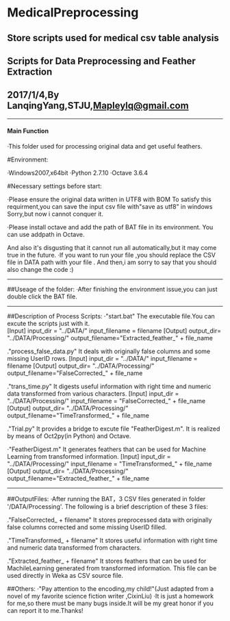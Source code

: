 # MedicalPreprocessing
Store scripts used for medical csv table analysis
--------------------------------------------------------------------------------------------------
##  Scripts for Data Preprocessing and Feather Extraction                                   
##  2017/1/4,By LanqingYang,STJU,Mapleylq@gmail.com
--------------------------------------------------------------------------------------------------

####  Main Function

  ·This folder used for processing original data and get useful feathers.

#Environment:

  ·Windows2007,x64bit
  ·Python 2.7.10
  ·Octave 3.6.4

#Necessary settings before start:

  ·Please ensure the original data written in UTF8 with BOM
      To satisfy this requirment,you can save the input csv file with"save as utf8" in windows 
      Sorry,but now i cannot conquer it.

  ·Please install octave and add the path of BAT file in its environment.
      You can use addpath in Octave.

   And also it's disgusting that it cannot  run all automatically,but it may come true in the future.
  ·If you want to run your file ,you should replace the CSV file in DATA path with your file .
      And then,i am sorry to say that you should also change the code :)


--------------------------------------------------------------------------------------------------

##Useage of the folder:
  ·After finishing the environment issue,you can just double click the BAT file.

--------------------------------------------------------------------------------------------------

##Description of Process Scripts:
  ·"start.bat"
    The executable file.You can excute the scripts just with it.  
    [Input]
        input_dir = "../DATA/"
        input_filename  = filename
    [Output]
        output_dir= "../DATA/Processing/"
        output_filename="Extracted_feather_" + file_name

  ."process_false_data.py"
    It deals with originally false columns and some missing UserID rows.
    [Input]
        input_dir = "../DATA/"
        input_filename  = filename
    [Output]
        output_dir= "../DATA/Processing/"
        output_filename="FalseCorrected_" + file_name

  ."trans_time.py"
    It digests useful information with right time and  numeric data transformed from various characters.
    [Input]
        input_dir = "../DATA/Processing/"
        input_filename  = "FalseCorrected_" + file_name
    [Output]
        output_dir= "../DATA/Processing/"
        output_filename="TimeTransformed_" + file_name

  ."Trial.py"
    It provides a bridge to excute file "FeatherDigest.m".
    It is realized by means of Oct2py(in Python) and Octave.

  ·"FeatherDigest.m"
    It generates feathers that can be used for Machine Learning from transformed information.
    [Input]
        input_dir = "../DATA/Processing/"
        input_filename  = "TimeTransformed_" + file_name
    [Output]
        output_dir= "../DATA/Processing/"
        output_filename="Extracted_feather_" + file_name

--------------------------------------------------------------------------------------------------

##OutputFiles:
  ·After running the BAT，3 CSV files generated in folder '/DATA/Processing'.
   The following is a brief description of these 3 files:

  ."FalseCorrected_ + filename"
   It stores preprocessed data with originally false columns corrected and some missing UserID filled.

  ."TimeTransformed_ + filename"
   It stores useful information with right time and  numeric data transformed from characters.

  ."Extracted_feather_ + filename"
   It stores feathers that can be used for MachileLearning generated from transformed information.
   This file can be used directly in Weka as CSV source file.

##Others:
  ·"Pay attention to the encoding,my child!"(Just adapted from a novel of my favorite science fiction writer ,CixinLiu) 
  ·It is just a homework for me,so there must be many bugs inside.It will be my great honor if you can report it to me.Thanks!
